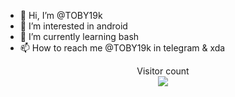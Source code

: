 - 👋 Hi, I’m @TOBY19k
- 👀 I’m interested in android 
- 🌱 I’m currently learning bash 
- 📫 How to reach me @TOBY19k in telegram & xda

<p align="center"> 
  Visitor count<br>
  <img src="https://profile-counter.glitch.me/TOBY19k/count.svg" />
</p>
<!---
TOBY19k/TOBY19k is a ✨ special ✨ repository because its `README.md` (this file) appears on your GitHub profile.
You can click the Preview link to take a look at your changes.
--->
